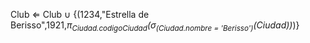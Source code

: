 Club ⇐ Club ∪ {(1234,"Estrella de Berisso",1921,<i>π<sub>Ciudad.codigoCiudad</sub>(<i>σ<sub>(Ciudad.nombre = 'Berisso')</sub>(Ciudad)</i>)</i>)}